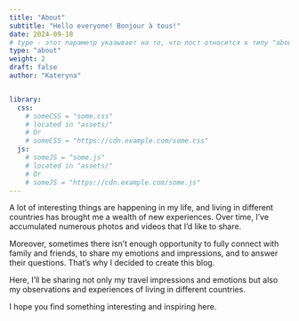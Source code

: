 ```yaml
---
title: "About"
subtitle: "Hello everyone! Bonjour à tous!"
date: 2024-09-18
# type - этот параметр указывает на то, что пост относится к типу "about"
type: "about"
weight: 2
draft: false
author: "Kateryna"


library:
  css:
    # someCSS = "some.css"
    # located in "assets/"
    # Or
    # someCSS = "https://cdn.example.com/some.css"
  js:
    # someJS = "some.js"
    # located in "assets/"
    # Or
    # someJS = "https://cdn.example.com/some.js"
---
```


A lot of interesting things are happening in my life, and living in different countries has brought me a wealth of new experiences. Over time, I’ve accumulated numerous photos and videos that I’d like to share.

Moreover, sometimes there isn’t enough opportunity to fully connect with family and friends, to share my emotions and impressions, and to answer their questions. That’s why I decided to create this blog.

Here, I’ll be sharing not only my travel impressions and emotions but also my observations and experiences of living in different countries.

I hope you find something interesting and inspiring here.